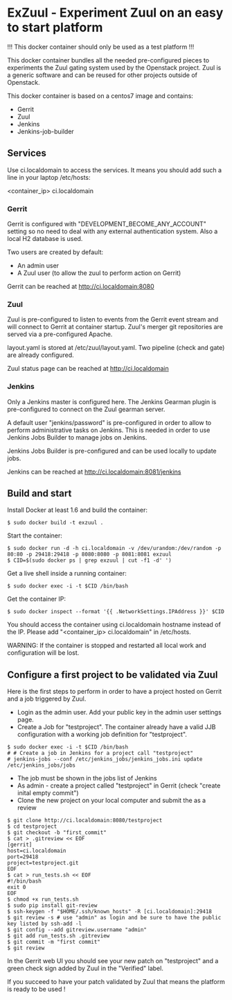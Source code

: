 ExZuul - Experiment Zuul on an easy to start platform
=====================================================

!!! This docker container should only be used as a test platform !!!

This docker container bundles all the needed pre-configured pieces
to experiments the Zuul gating system used by the Openstack project.
Zuul is a generic software and can be reused for other projects outside
of Openstack.

This docker container is based on a centos7 image and contains:

- Gerrit
- Zuul
- Jenkins
- Jenkins-job-builder

Services
--------

Use ci.localdomain to access the services. It means you should
add such a line in your laptop /etc/hosts:

<container_ip> ci.localdomain

### Gerrit

Gerrit is configured with "DEVELOPMENT_BECOME_ANY_ACCOUNT" setting so
no need to deal with any external authentication system. Also a local H2
database is used.

Two users are created by default:

- An admin user
- A Zuul user (to allow the zuul to perform action on Gerrit)

Gerrit can be reached at http://ci.localdomain:8080

### Zuul

Zuul is pre-configured to listen to events from the Gerrit event stream
and will connect to Gerrit at container startup. Zuul's merger
git repositories are served via a pre-configured Apache.

layout.yaml is stored at /etc/zuul/layout.yaml. Two pipeline (check and gate)
are already configured.

Zuul status page can be reached at http://ci.localdomain

### Jenkins

Only a Jenkins master is configured here.
The Jenkins Gearman plugin is pre-configured to connect on the Zuul gearman
server.

A default user "jenkins/password" is pre-configured in order to allow
to perform administrative tasks on Jenkins. This is needed in order
to use Jenkins Jobs Builder to manage jobs on Jenkins.

Jenkins Jobs Builder is pre-configured and can be used locally to update jobs.

Jenkins can be reached at http://ci.localdomain:8081/jenkins


Build and start
---------------

Install Docker at least 1.6 and build the container:

```
$ sudo docker build -t exzuul .
```

Start the container:

```
$ sudo docker run -d -h ci.localdomain -v /dev/urandom:/dev/random -p 80:80 -p 29418:29418 -p 8080:8080 -p 8081:8081 exzuul
$ CID=$(sudo docker ps | grep exzuul | cut -f1 -d' ')
```

Get a live shell inside a running container:

```
$ sudo docker exec -i -t $CID /bin/bash
```

Get the container IP:

```
$ sudo docker inspect --format '{{ .NetworkSettings.IPAddress }}' $CID
```

You should access the container using ci.localdomain hostname instead
of the IP. Please add "<container_ip> ci.localdomain" in /etc/hosts.


WARNING: If the container is stopped and restarted all local work and
configuration will be lost.


Configure a first project to be validated via Zuul
--------------------------------------------------

Here is the first steps to perform in order to have a project hosted on Gerrit
and a job triggered by Zuul.

* Login as the admin user. Add your public key in the admin user settings page.
* Create a Job for "testproject". The container already have a valid JJB
  configuration with a working job definition for "testproject".

```
$ sudo docker exec -i -t $CID /bin/bash
# # Create a job in Jenkins for a project call "testproject"
# jenkins-jobs --conf /etc/jenkins_jobs/jenkins_jobs.ini update /etc/jenkins_jobs/jobs
```

- The job must be shown in the jobs list of Jenkins
- As admin - create a project called "testproject" in Gerrit (check "create inital empty commit")
- Clone the new project on your local computer and submit the as a review

```
$ git clone http://ci.localdomain:8080/testproject
$ cd testproject
$ git checkout -b "first_commit"
$ cat > .gitreview << EOF
[gerrit]
host=ci.localdomain
port=29418
project=testproject.git
EOF
$ cat > run_tests.sh << EOF
#!/bin/bash
exit 0
EOF
$ chmod +x run_tests.sh
$ sudo pip install git-review
$ ssh-keygen -f "$HOME/.ssh/known_hosts" -R [ci.localdomain]:29418
$ git review -s # use "admin" as login and be sure to have the public key listed by ssh-add -l
$ git config --add gitreview.username "admin"
$ git add run_tests.sh .gitreview
$ git commit -m "first commit"
$ git review
```

In the Gerrit web UI you should see your new patch on "testproject" and a green check
sign added by Zuul in the "Verified" label.

If you succeed to have your patch validated by Zuul that means the platform is
ready to be used !
